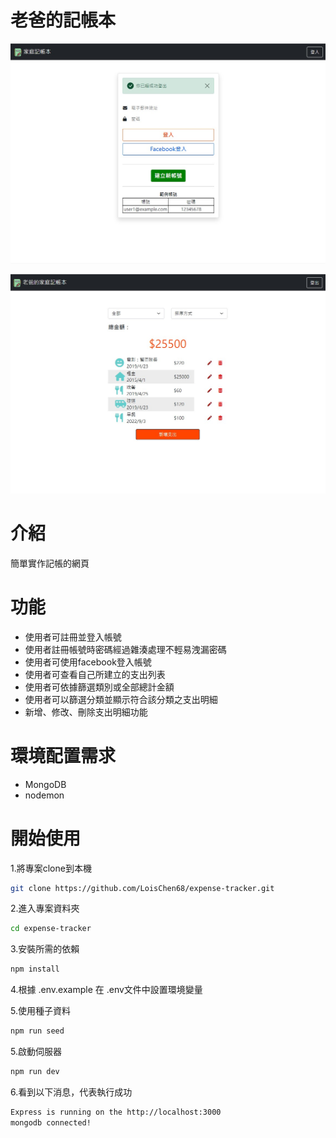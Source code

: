 # 老爸的記帳本
![Index page about expense-tracker](https://github.com/LoisChen68/expense-tracker/blob/main/public/img/%E5%AE%B6%E5%BA%AD%E8%A8%98%E5%B8%B3%E6%9C%AC%E7%99%BB%E5%85%A5%E7%95%AB%E9%9D%A2.jpg?raw=true)

![Index page about expense-tracker](https://github.com/LoisChen68/expense-tracker/blob/main/public/img/%E5%AE%B6%E5%BA%AD%E8%A8%98%E5%B8%B3%E6%9C%AC%E9%A6%96%E9%A0%81.jpg?raw=true)

# 介紹
簡單實作記帳的網頁

# 功能
- 使用者可註冊並登入帳號
- 使用者註冊帳號時密碼經過雜湊處理不輕易洩漏密碼
- 使用者可使用facebook登入帳號
- 使用者可查看自己所建立的支出列表
- 使用者可依據篩選類別或全部總計金額
- 使用者可以篩選分類並顯示符合該分類之支出明細
- 新增、修改、刪除支出明細功能

# 環境配置需求
- MongoDB
- nodemon

# 開始使用
1.將專案clone到本機
   ```bash
git clone https://github.com/LoisChen68/expense-tracker.git
   ```
2.進入專案資料夾
   ```bash
cd expense-tracker
   ```
3.安裝所需的依賴
   ```bash
npm install
   ```
4.根據 .env.example 在 .env文件中設置環境變量

5.使用種子資料
```bash
npm run seed
```
5.啟動伺服器
```bash
npm run dev
```
6.看到以下消息，代表執行成功
```bash
Express is running on the http://localhost:3000
mongodb connected!
```
